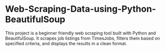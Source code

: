 # Web-Scraping-Data-using-Python-BeautifulSoup
This project is a beginner friendly web scraping tool built with Python and BeautifulSoup. It scrapes job listings from TimesJobs, filters them based on specified criteria, and displays the results in a clean format.
